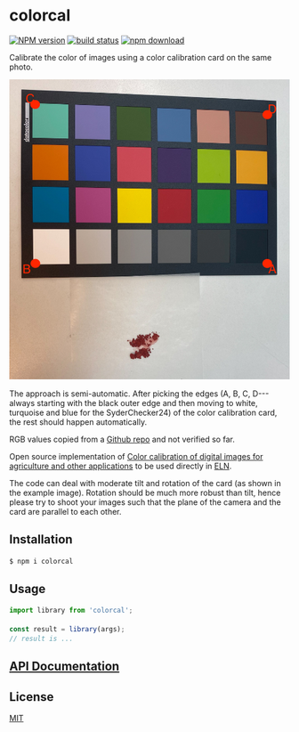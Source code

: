 # colorcal

[![NPM version][npm-image]][npm-url]
[![build status][ci-image]][ci-url]
[![npm download][download-image]][download-url]

Calibrate the color of images using a color calibration card on the same photo.

![example image](.static/IMG_5248-2.jpg)

The approach is semi-automatic. After picking the edges (A, B, C, D---always starting with the black outer edge and then moving to white, turquoise and blue for the SyderChecker24) of the color calibration card, the rest should happen automatically.

RGB values copied from a [Github repo](https://github.com/G1teste/antonio/blob/8d91d348d8eb56d6379b5058dda2793a10909dd9/Catalano.Image/src/Catalano/Imaging/Tools/ColorCard.java) and not verified so far.

Open source implementation of [Color calibration of digital images for agriculture and other applications](https://www.sciencedirect.com/science/article/pii/S0924271618302600) to be used directly in [ELN](eln.epfl.ch).

The code can deal with moderate tilt and rotation of the card (as shown in the example image). Rotation should be much more robust than tilt, hence please try to shoot your images such that the plane of the camera and the card are parallel to each other.

## Installation

`$ npm i colorcal`

## Usage

```js
import library from 'colorcal';

const result = library(args);
// result is ...
```

## [API Documentation](https://cheminfo.github.io/colorcal/)

## License

[MIT](./LICENSE)

[npm-image]: https://img.shields.io/npm/v/colorcal.svg
[npm-url]: https://www.npmjs.com/package/colorcal
[ci-image]: https://github.com/cheminfo/colorcal/workflows/Node.js%20CI/badge.svg?branch=master
[ci-url]: https://github.com/cheminfo/colorcal/actions?query=workflow%3A%22Node.js+CI%22
[download-image]: https://img.shields.io/npm/dm/colorcal.svg
[download-url]: https://www.npmjs.com/package/colorcal
